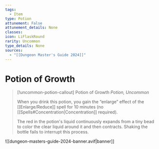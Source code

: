 ```yaml
---
tags:
  - Item
type: Potion
attunement: False
attunement_details: None
classes:
icon: LiFlaskRound
rarity: Uncommon
type_details: None
sources: 
  - "[[Dungeon Master's Guide 2024]]"
---
```

# Potion of Growth
>[!uncommon-potion-callout] Potion of Growth
>_Potion, Uncommon_
>
>When you drink this potion, you gain the “enlarge” effect of the [[Enlarge/Reduce]] spell for 10 minutes (no [[Spells#Concentration\|Concentration]] required).
>
>The red in the potion's liquid continuously expands from a tiny bead to color the clear liquid around it and then contracts. Shaking the bottle fails to interrupt this process.
>


![[dungeon-masters-guide-2024-banner.avif|banner]]